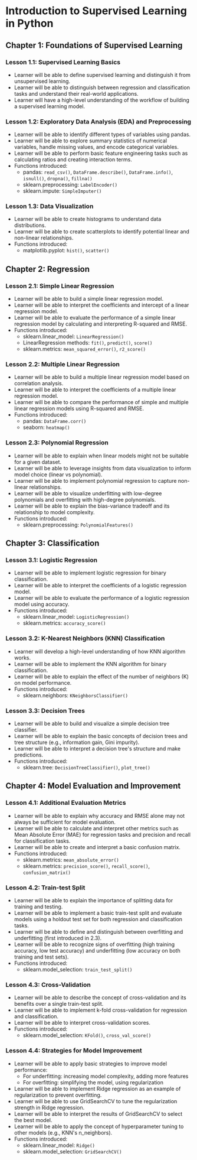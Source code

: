 # Introduction to Supervised Learning in Python

## Chapter 1: Foundations of Supervised Learning

### Lesson 1.1: Supervised Learning Basics
- Learner will be able to define supervised learning and distinguish it from unsupervised learning.
- Learner will be able to distinguish between regression and classification tasks and understand their real-world applications.
- Learner will have a high-level understanding of the workflow of building a supervised learning model.

### Lesson 1.2: Exploratory Data Analysis (EDA) and Preprocessing
- Learner will be able to identify different types of variables using pandas.
- Learner will be able to explore summary statistics of numerical variables, handle missing values, and encode categorical variables.
- Learner will be able to perform basic feature engineering tasks such as calculating ratios and creating interaction terms.
- Functions introduced:
  - pandas: `read_csv()`, `DataFrame.describe()`, `DataFrame.info()`, `isnull()`, `dropna()`, `fillna()`
  - sklearn.preprocessing: `LabelEncoder()`
  - sklearn.impute: `SimpleImputer()`

### Lesson 1.3: Data Visualization
- Learner will be able to create histograms to understand data distributions.
- Learner will be able to create scatterplots to identify potential linear and non-linear relationships.
- Functions introduced:
  - matplotlib.pyplot: `hist()`, `scatter()`

## Chapter 2: Regression

### Lesson 2.1: Simple Linear Regression
- Learner will be able to build a simple linear regression model.
- Learner will be able to interpret the coefficients and intercept of a linear regression model.
- Learner will be able to evaluate the performance of a simple linear regression model by calculating and interpreting R-squared and RMSE.
- Functions introduced:
  - sklearn.linear_model: `LinearRegression()`
  - LinearRegression methods: `fit()`, `predict()`, `score()`
  - sklearn.metrics: `mean_squared_error()`, `r2_score()`

### Lesson 2.2: Multiple Linear Regression
- Learner will be able to build a multiple linear regression model based on correlation analysis.
- Learner will be able to interpret the coefficients of a multiple linear regression model.
- Learner will be able to compare the performance of simple and multiple linear regression models using R-squared and RMSE.
- Functions introduced:
  - pandas: `DataFrame.corr()`
  - seaborn: `heatmap()`

### Lesson 2.3: Polynomial Regression
- Learner will be able to explain when linear models might not be suitable for a given dataset.
- Learner will be able to leverage insights from data visualization to inform model choice (linear vs polynomial).
- Learner will be able to implement polynomial regression to capture non-linear relationships.
- Learner will be able to visualize underfitting with low-degree polynomials and overfitting with high-degree polynomials.
- Learner will be able to explain the bias-variance tradeoff and its relationship to model complexity.
- Functions introduced:
  - sklearn.preprocessing: `PolynomialFeatures()`

## Chapter 3: Classification

### Lesson 3.1: Logistic Regression
- Learner will be able to implement logistic regression for binary classification.
- Learner will be able to interpret the coefficients of a logistic regression model.
- Learner will be able to evaluate the performance of a logistic regression model using accuracy.
- Functions introduced:
  - sklearn.linear_model: `LogisticRegression()`
  - sklearn.metrics: `accuracy_score()`

### Lesson 3.2: K-Nearest Neighbors (KNN) Classification
- Learner will develop a high-level understanding of how KNN algorithm works.
- Learner will be able to implement the KNN algorithm for binary classification.
- Learner will be able to explain the effect of the number of neighbors (K) on model performance.
- Functions introduced:
  - sklearn.neighbors: `KNeighborsClassifier()`

### Lesson 3.3: Decision Trees
- Learner will be able to build and visualize a simple decision tree classifier.
- Learner will be able to explain the basic concepts of decision trees and tree structure (e.g., information gain, Gini impurity).
- Learner will be able to interpret a decision tree's structure and make predictions.
- Functions introduced:
  - sklearn.tree: `DecisionTreeClassifier()`, `plot_tree()`

## Chapter 4: Model Evaluation and Improvement

### Lesson 4.1: Additional Evaluation Metrics
- Learner will be able to explain why accuracy and RMSE alone may not always be sufficient for model evaluation.
- Learner will be able to calculate and interpret other metrics such as Mean Absolute Error (MAE) for regression tasks and precision and recall for classification tasks.
- Learner will be able to create and interpret a basic confusion matrix.
- Functions introduced:
  - sklearn.metrics: `mean_absolute_error()`
  - sklearn.metrics: `precision_score()`, `recall_score()`, `confusion_matrix()`

### Lesson 4.2: Train-test Split
- Learner will be able to explain the importance of splitting data for training and testing.
- Learner will be able to implement a basic train-test split and evaluate models using a holdout test set for both regression and classification tasks.
- Learner will be able to define and distinguish between overfitting and underfitting (first introduced in 2.3).
- Learner will be able to recognize signs of overfitting (high training accuracy, low test accuracy) and underfitting (low accuracy on both training and test sets).
- Functions introduced:
  - sklearn.model_selection: `train_test_split()`

### Lesson 4.3: Cross-Validation
- Learner will be able to describe the concept of cross-validation and its benefits over a single train-test split.
- Learner will be able to implement k-fold cross-validation for regression and classification.
- Learner will be able to interpret cross-validation scores.
- Functions introduced:
  - sklearn.model_selection: `KFold()`, `cross_val_score()`

### Lesson 4.4: Strategies for Model Improvement
- Learner will be able to apply basic strategies to improve model performance:
  - For underfitting: increasing model complexity, adding more features
  - For overfitting: simplifying the model, using regularization
- Learner will be able to implement Ridge regression as an example of regularization to prevent overfitting.
- Learner will be able to use GridSearchCV to tune the regularization strength in Ridge regression.
- Learner will be able to interpret the results of GridSearchCV to select the best model.
- Learner will be able to apply the concept of hyperparameter tuning to other models (e.g., KNN's n_neighbors).
- Functions introduced:
  - sklearn.linear_model: `Ridge()`
  - sklearn.model_selection: `GridSearchCV()`
